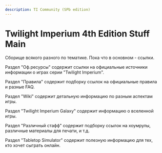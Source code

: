 ```yaml
---
description: TI Community (SPb edition)
---
```


# Twilight Imperium 4th Edition Stuff Main

Сборище всякого разного по тематике.
Пока что в основном - ссылки.

Раздел "Оф.ресурсы" содержит ссылки на официальные источники информации о играх серии "Twilight Imperium".

Раздел "Правила" содержит подборку ссылок на официальные правила и разные FAQ.

Раздел "Wiki" содержит детальную информацию по разным аспектам игры.

Раздел "Twilight Imperium Galaxy" содержит информацию о вселенной игры.

Раздел "Различный стафф" содержит подборку ссылок на хоумрулы, различные материалы для печати, и т.д.

Раздел "Tabletop Simulator" содержит полезную информацию для тех, кто хочет сыграть онлайн.

